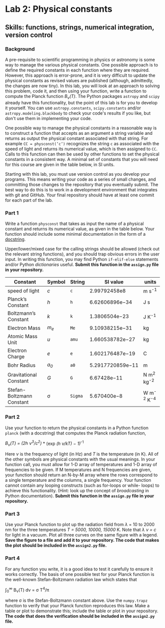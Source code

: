 # Lab 2: Physical constants
## Skills: functions, strings, numerical integration, version control

### Background
A pre-requisite to scientific programming in physics or astronomy is some way to manage the various physical constants. One possible approach is to define the required constants in each function where they are required. However, this approach is error-prone, and it is very difficult to update the physical constants as revised values
are published (although, admittedly, the changes are now tiny). In this lab, you will look at an approach to solving this problem, code it, and then using your function, write a  function to compute the Planck function _B<sub>&nu;</sub>(T)_. The Python packages `astropy` and `scipy` already have this functionality, but the point of this lab is for you to develop it yourself. You can use `astropy.constants`, `scipy.constants` and/or `astropy.modeling.blackbody` to check your code's results if you like, but don't use them in implementing your code.


One possible way to manage the physical constants in a reasonable way is to construct a function that accepts as an argument a string variable and returns as output the physical constant associated with that string. For example `CC = physconst(’c’)` recognizes the string `c` as associated with the speed of light and returns its numerical value, which is then assigned to `CC`. Calls to this function can then be used by other functions to set the physical constants in a consistent way. A minimal set of constants that you will need for this course are given in the table below, in SI units.

Starting with this lab, you must use version control as you develop your programs. This means writing your code as a series of small changes, and committing those changes to the repository that you eventually submit. The best way to do this is to work in a development environment that integrates with git and GitHub. Your final repository should have at least one commit for each part of the lab. 


### Part 1
Write a function `physconst` that takes as input the name of a physical constant and returns its numerical value, as given in the table below. Your function should include some minimal documentation in the form of a [docstring](https://www.pythonforbeginners.com/basics/python-docstrings).

Upper/lower/mixed case for the calling strings should be allowed (check out the relevant string functions), and you should trap obvious errors in the user input. In writing this function, you may find Python `if-elif-else` statements and/or Python *dictionaries* useful. **Submit this function in the `assign.py` file in your repository.**

| Constant | Symbol | String | SI value | units |
| -------- | ------ | ------ | -------- | ----- |
| speed of light| _c_ | `c` | 2.99792458e8 | m s<sup>-1</sup> |
| Planck’s Constant | _h_ | `h` | 6.62606896e−34 | J s|
| Boltzmann’s Constant | _k_ | `k` | 1.3806504e−23 | J K<sup>-1</sup> |
| Electron Mass | _m<sub>e</sub>_ | `Me` | 9.10938215e−31 | kg |
| Atomic Mass Unit | _u_ | `amu` | 1.660538782e−27 | kg |
| Electron Charge | _e_ | `e` | 1.602176487e−19 | C |
| Bohr Radius | _a<sub>0</sub>_ | `a0` | 5.2917720859e−11 | m |
| Gravitational Constant | _G_ | `G` | 6.67428e−11 | N m<sup>2</sup> kg<sup>-2</sup> |
| Stefan-Boltzmann Constant | &sigma; | `Sigma` | 5.670400e−8 | W m<sup>-2</sup> K<sup>-4</sup> |

### Part 2 
Use your function to return the physical constants in a Python function `planck` (with a docstring) that computes the Planck radiation
function,

 _B<sub>&nu;</sub>(T) = (2h &nu;<sup>3</sup>/c<sup>2</sup>)_ * (exp _(h &nu;/kT) − 1)_<sup>-1</sup>

Here _&nu;_ is the frequency of light (in Hz) and _T_ is the temperature (in K). All of the other symbols are physical constants with the usual meanings. In your function call, you must allow for 1-D array of temperatures and 1-D array of frequencies to be given. If M temperatures and N frequencies are given, your function should return an N-by-M array where the rows correspond to a single temperature and the columns, a single frequency.  Your function cannot contain any looping constructs (such as for-loops or while- loops) to achieve this functionality. (Hint: look up the concept of *broadcasting* in Python documentation). **Submit this function in the `assign.py` file in your repository.**

### Part 3
Use your Planck function to plot up the radiation field from _&lambda;_ = 10 to 2000 nm for the three temperatures _T = 5000, 10000, 15000_ K. Note that _&lambda; &nu; = c_ for light in a vacuum. Plot all three curves on the same figure with a legend. **Save the figure to a file and add it to your repository. The code that makes the plot should be included in the `assign2.py` file.**

### Part 4
For any function you write, it is a good idea to test it carefully to ensure it works correctly. The basis of one possible test for your Planck function is the well-known Stefan-Boltzmann radiation law which states that

&int;<sub>0</sub><sup>&infin;</sup>  B<sub>&nu;</sub>(T) d&nu; = &sigma; T<sup>4</sup>/&pi;

where &sigma; is the Stefan-Boltzmann constant above. Use the `numpy.trapz` function to verify that your Planck function reproduces this law. Make a table or plot to demonstrate this; include the table or plot in your repository. **The code that does the verification should be included in the `assign2.py` file.**
